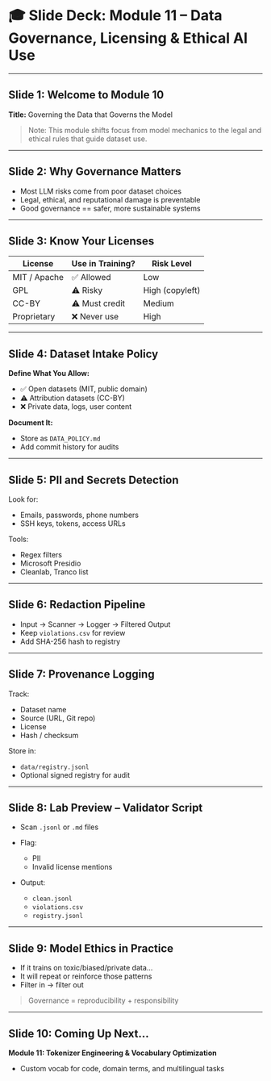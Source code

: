 # 🎓 Slide Deck: Module 11 – Data Governance, Licensing & Ethical AI Use

---

## Slide 1: Welcome to Module 10

**Title:** Governing the Data that Governs the Model

> Note: This module shifts focus from model mechanics to the legal and ethical rules that guide dataset use.

---

## Slide 2: Why Governance Matters

* Most LLM risks come from poor dataset choices
* Legal, ethical, and reputational damage is preventable
* Good governance == safer, more sustainable systems

---

## Slide 3: Know Your Licenses

| License      | Use in Training? | Risk Level      |
| ------------ | ---------------- | --------------- |
| MIT / Apache | ✅ Allowed        | Low             |
| GPL          | ⚠️ Risky         | High (copyleft) |
| CC-BY        | ⚠️ Must credit   | Medium          |
| Proprietary  | ❌ Never use      | High            |

---

## Slide 4: Dataset Intake Policy

**Define What You Allow:**

* ✅ Open datasets (MIT, public domain)
* ⚠️ Attribution datasets (CC-BY)
* ❌ Private data, logs, user content

**Document It:**

* Store as `DATA_POLICY.md`
* Add commit history for audits

---

## Slide 5: PII and Secrets Detection

Look for:

* Emails, passwords, phone numbers
* SSH keys, tokens, access URLs

Tools:

* Regex filters
* Microsoft Presidio
* Cleanlab, Tranco list

---

## Slide 6: Redaction Pipeline

* Input → Scanner → Logger → Filtered Output
* Keep `violations.csv` for review
* Add SHA-256 hash to registry

---

## Slide 7: Provenance Logging

Track:

* Dataset name
* Source (URL, Git repo)
* License
* Hash / checksum

Store in:

* `data/registry.jsonl`
* Optional signed registry for audit

---

## Slide 8: Lab Preview – Validator Script

* Scan `.jsonl` or `.md` files
* Flag:

  * PII
  * Invalid license mentions
* Output:

  * `clean.jsonl`
  * `violations.csv`
  * `registry.jsonl`

---

## Slide 9: Model Ethics in Practice

* If it trains on toxic/biased/private data…
* It will repeat or reinforce those patterns
* Filter in → filter out

> Governance = reproducibility + responsibility

---

## Slide 10: Coming Up Next…

**Module 11: Tokenizer Engineering & Vocabulary Optimization**

* Custom vocab for code, domain terms, and multilingual tasks
